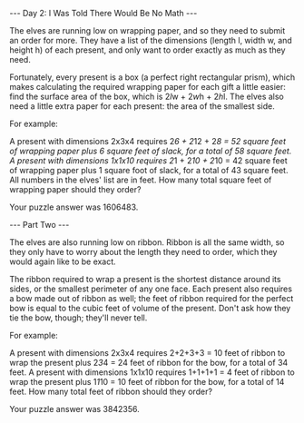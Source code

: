 --- Day 2: I Was Told There Would Be No Math ---

The elves are running low on wrapping paper, and so they need to submit an order for more. They have a list of the dimensions (length l, width w, and height h) of each present, and only want to order exactly as much as they need.

Fortunately, every present is a box (a perfect right rectangular prism), which makes calculating the required wrapping paper for each gift a little easier: find the surface area of the box, which is 2*l*w + 2*w*h + 2*h*l. The elves also need a little extra paper for each present: the area of the smallest side.

For example:

A present with dimensions 2x3x4 requires 2*6 + 2*12 + 2*8 = 52 square feet of wrapping paper plus 6 square feet of slack, for a total of 58 square feet.
A present with dimensions 1x1x10 requires 2*1 + 2*10 + 2*10 = 42 square feet of wrapping paper plus 1 square foot of slack, for a total of 43 square feet.
All numbers in the elves' list are in feet. How many total square feet of wrapping paper should they order?

Your puzzle answer was 1606483.

--- Part Two ---

The elves are also running low on ribbon. Ribbon is all the same width, so they only have to worry about the length they need to order, which they would again like to be exact.

The ribbon required to wrap a present is the shortest distance around its sides, or the smallest perimeter of any one face. Each present also requires a bow made out of ribbon as well; the feet of ribbon required for the perfect bow is equal to the cubic feet of volume of the present. Don't ask how they tie the bow, though; they'll never tell.

For example:

A present with dimensions 2x3x4 requires 2+2+3+3 = 10 feet of ribbon to wrap the present plus 2*3*4 = 24 feet of ribbon for the bow, for a total of 34 feet.
A present with dimensions 1x1x10 requires 1+1+1+1 = 4 feet of ribbon to wrap the present plus 1*1*10 = 10 feet of ribbon for the bow, for a total of 14 feet.
How many total feet of ribbon should they order?

Your puzzle answer was 3842356.